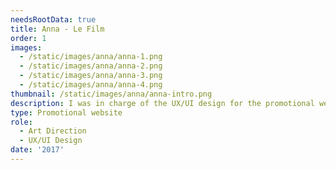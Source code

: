 ```yaml
---
needsRootData: true
title: Anna - Le Film
order: 1
images:
  - /static/images/anna/anna-1.png
  - /static/images/anna/anna-2.png
  - /static/images/anna/anna-3.png
  - /static/images/anna/anna-4.png
thumbnail: /static/images/anna/anna-intro.png
description: I was in charge of the UX/UI design for the promotional website of our short film Anna, made as a school project.
type: Promotional website
role:
  - Art Direction
  - UX/UI Design
date: '2017'
---
```

